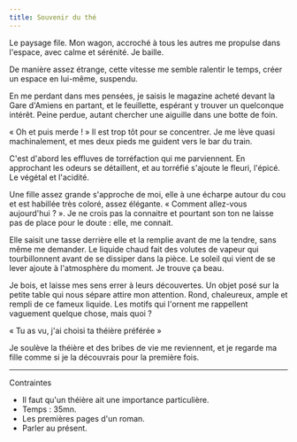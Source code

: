```yaml
---
title: Souvenir du thé
---
```


Le paysage file. Mon wagon, accroché à tous les autres me propulse dans l'espace, avec calme et sérénité. Je baille.

De manière assez étrange, cette vitesse me semble ralentir le temps, créer un espace en lui-même, suspendu.

En me perdant dans mes pensées, je saisis le magazine acheté devant la Gare d'Amiens en partant, et le feuillette, espérant y trouver un quelconque intérêt. Peine perdue, autant chercher une aiguille dans une botte de foin.

« Oh et puis merde ! » Il est trop tôt pour se concentrer. Je me lève quasi machinalement, et mes deux pieds me guident vers le bar du train.

C'est d'abord les effluves de torréfaction qui me parviennent. En approchant les odeurs se détaillent, et au torréfié s'ajoute le fleuri, l'épicé. Le végétal et l'acidité.

Une fille assez grande s'approche de moi, elle à une écharpe autour du cou et est habillée très coloré, assez élégante. « Comment allez-vous aujourd'hui ? ». Je ne crois pas la connaitre et pourtant son ton ne laisse pas de place pour le doute : elle, me connait.

Elle saisit une tasse derrière elle et la remplie avant de me la tendre, sans même me demander. Le liquide chaud fait des volutes de vapeur qui tourbillonnent avant de se dissiper dans la pièce. Le soleil qui vient de se lever ajoute à l'atmosphère du moment. Je trouve ça beau.

Je bois, et laisse mes sens errer à leurs découvertes. Un objet posé sur la petite table qui nous sépare attire mon attention. Rond, chaleureux, ample et rempli de ce fameux liquide. Les motifs qui l'ornent me rappellent vaguement quelque chose, mais quoi ?

« Tu as vu, j'ai choisi ta théière préférée »

Je soulève la théière et des bribes de vie me reviennent, et je regarde ma fille comme si je la découvrais pour la première fois.

---

Contraintes

- Il faut qu'un théière ait une importance particulière.
- Temps : 35mn.
- Les premières pages d'un roman.
- Parler au présent.

